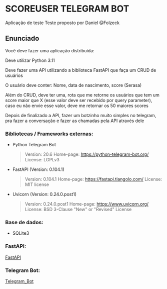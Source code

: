 # SCOREUSER TELEGRAM BOT
Aplicação de teste
Teste proposto por Daniel @Folzeck

## Enunciado
Você deve fazer uma aplicação distribuída:

Deve utilizar Python 3.11 

Deve fazer uma API utilizando a biblioteca FastAPI que faça um CRUD de usuários 

O usuário deve conter:
Nome, data de nascimento, score (Serasa)

Além do CRUD, deve ter uma, rota que me retorne os usuários que tem um score maior que X (esse valor deve ser recebido por query parameter), caso eu não envie esse valor, deve me retornar os 50 maiores scores 


Depois de finalizado a API, fazer um botzinho muito simples no telegram, pra fazer a conversação e fazer as chamadas pela API através dele

### Bibliotecas / Frameworks externas:
* Python Telegram Bot
    > Version: 20.6
    > Home-page: https://python-telegram-bot.org/
    > License: LGPLv3

* FastAPI (Version: 0.104.1)
    > Version: 0.104.1
    > Home-page: https://fastapi.tiangolo.com/
    > License: MIT license

* Uvicorn (Version: 0.24.0.post1)
    > Version: 0.24.0.post1
    > Home-page: https://www.uvicorn.org/
    > License: BSD 3-Clause "New" or "Revised" License

### Base de dados:
* SQLite3

### FastAPI:
[FastAPI](FASTAPI.md)

### Telegram Bot:
[Telegram_Bot](TELEGRAMBOT.md)